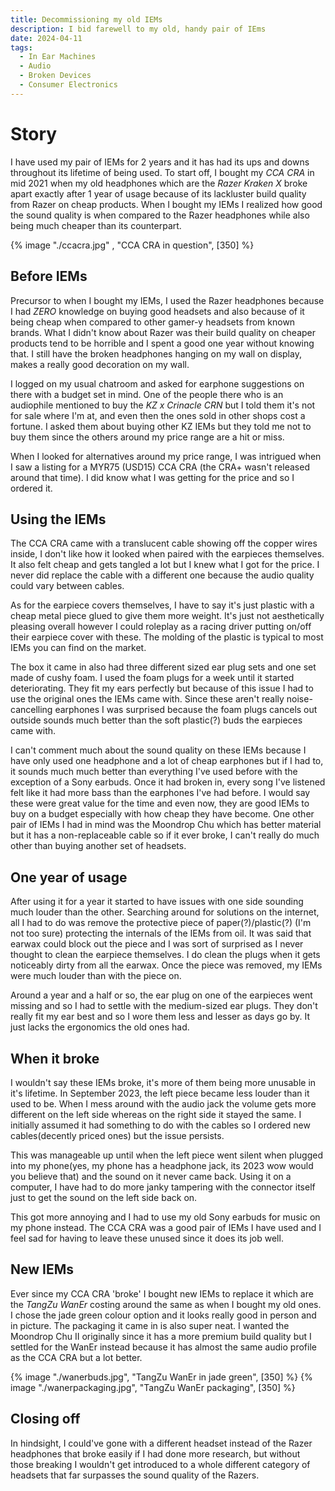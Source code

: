```yaml
---
title: Decommissioning my old IEMs
description: I bid farewell to my old, handy pair of IEms
date: 2024-04-11
tags:
  - In Ear Machines
  - Audio
  - Broken Devices
  - Consumer Electronics
---
```

# Story
I have used my pair of IEMs for 2 years and it has had its ups and downs throughout its lifetime of being used. To start off, I bought my _CCA CRA_ in mid 2021 when my old headphones which are the _Razer Kraken X_ broke apart exactly after 1 year of usage because of its lackluster build quality from Razer on cheap products. When I bought my IEMs I realized how good the sound quality is when compared to the Razer headphones while also being much cheaper than its counterpart.

{% image "./ccacra.jpg" , "CCA CRA in question", [350] %}

## Before IEMs
Precursor to when I bought my IEMs, I used the Razer headphones because I had _ZERO_ knowledge on buying good headsets and also because of it being cheap when compared to other gamer-y headsets from known brands. What I didn't know about Razer was their build quality on cheaper products tend to be horrible and I spent a good one year without knowing that. I still have the broken headphones hanging on my wall on display, makes a really good decoration on my wall.

I logged on my usual chatroom and asked for earphone suggestions on there with a budget set in mind. One of the people there who is an audiophile mentioned to buy the _KZ x Crinacle CRN_ but I told them it's not for sale where I'm at, and even then the ones sold in other shops cost a fortune. I asked them about buying other KZ IEMs but they told me not to buy them since the others around my price range are a hit or miss.

When I looked for alternatives around my price range, I was intrigued when I saw a listing for a MYR75 (USD15) CCA CRA (the CRA+ wasn't released around that time). I did know what I was getting for the price and so I ordered it.

## Using the IEMs
The CCA CRA came with a translucent cable showing off the copper wires inside, I don't like how it looked when paired with the earpieces themselves. It also felt cheap and gets tangled a lot but I knew what I got for the price. I never did replace the cable with a different one because the audio quality could vary between cables.

As for the earpiece covers themselves, I have to say it's just plastic with a cheap metal piece glued to give them more weight. It's just not aesthetically pleasing overall however I could roleplay as a racing driver putting on/off their earpiece cover with these. The molding of the plastic is typical to most IEMs you can find on the market. 

The box it came in also had three different sized ear plug sets and one set made of cushy foam. I used the foam plugs for a week until it started deteriorating. They fit my ears perfectly but because of this issue I had to use the original ones the IEMs came with. Since these aren't really noise-cancelling earphones I was surprised because the foam plugs cancels out outside sounds much better than the soft plastic(?) buds the earpieces came with.

I can't comment much about the sound quality on these IEMs because I have only used one headphone and a lot of cheap earphones but if I had to, it sounds much much better than everything I've used before with the exception of a Sony earbuds. Once it had broken in, every song I've listened felt like it had more bass than the earphones I've had before. I would say these were great value for the time and even now, they are good IEMs to buy on a budget especially with how cheap they have become. One other pair of IEMs I had in mind was the Moondrop Chu which has better material but it has a non-replaceable cable so if it ever broke, I can't really do much other than buying another set of headsets.

## One year of usage
After using it for a year it started to have issues with one side sounding much louder than the other. Searching around for solutions on the internet, all I had to do was remove the protective piece of paper(?)/plastic(?) (I'm not too sure) protecting the internals of the IEMs from oil. It was said that earwax could block out the piece and I was sort of surprised as I never thought to clean the earpiece themselves. I do clean the plugs when it gets noticeably dirty from all the earwax. Once the piece was removed, my IEMs were much louder than with the piece on. 

Around a year and a half or so, the ear plug on one of the earpieces went missing and so I had to settle with the medium-sized ear plugs. They don't really fit my ear best and so I wore them less and lesser as days go by. It just lacks the ergonomics the old ones had.

## When it broke
I wouldn't say these IEMs broke, it's more of them being more unusable in it's lifetime. In September 2023, the left piece became less louder than it used to be. When I mess around with the audio jack the volume gets more different on the left side whereas on the right side it stayed the same. I initially assumed it had something to do with the cables so I ordered new cables(decently priced ones) but the issue persists.

This was manageable up until when the left piece went silent when plugged into my phone(yes, my phone has a headphone jack, its 2023 wow would you believe that) and the sound on it never came back. Using it on a computer, I have had to do more janky tampering with the connector itself just to get the sound on the left side back on.

This got more annoying and I had to use my old Sony earbuds for music on my phone instead. The CCA CRA was a good pair of IEMs I have used and I feel sad for having to leave these unused since it does its job well.

## New IEMs
Ever since my CCA CRA 'broke' I bought new IEMs to replace it which are the _TangZu WanEr_ costing around the same as when I bought my old ones. I chose the jade green colour option and it looks really good in person and in picture. The packaging it came in is also super neat. I wanted the Moondrop Chu II originally since it has a more premium build quality but I settled for the WanEr instead because it has almost the same audio profile as the CCA CRA but a lot better.

{% image "./wanerbuds.jpg", "TangZu WanEr in jade green", [350] %}
{% image "./wanerpackaging.jpg", "TangZu WanEr packaging", [350] %}

## Closing off
In hindsight, I could've gone with a different headset instead of the Razer headphones that broke easily if I had done more research, but without those breaking I wouldn't get introduced to a whole different category of headsets that far surpasses the sound quality of the Razers. 
